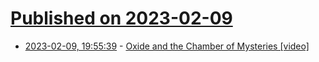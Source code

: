 # [Published on 2023-02-09](index.md)

* [2023-02-09, 19:55:39](https://news.ycombinator.com/item?id=34730337) - [Oxide and the Chamber of Mysteries [video]](https://www.youtube.com/watch?v=NVZ80_tbkbc)
